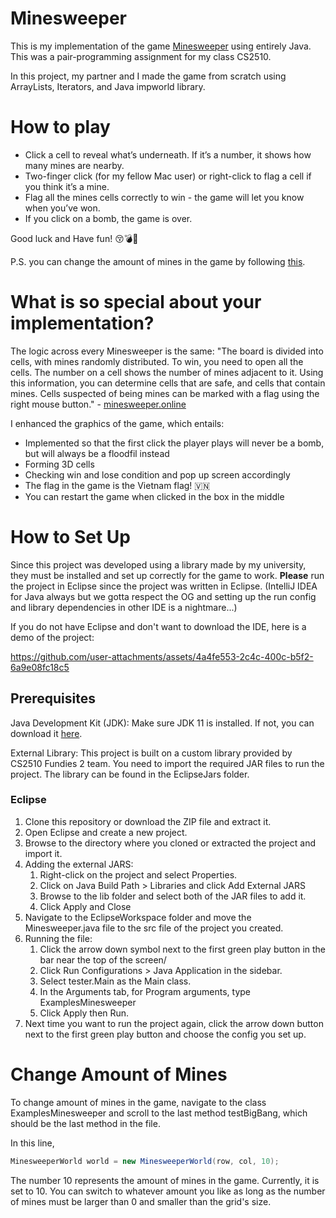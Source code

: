 # Minesweeper
This is my implementation of the game [Minesweeper](https://minesweeper.online/) using entirely Java. 
This was a pair-programming assignment for my class CS2510. 

In this project, my partner and I made the game from scratch using ArrayLists, Iterators, and Java impworld library.

# How to play
- Click a cell to reveal what’s underneath. If it’s a number, it shows how many mines are nearby.
- Two-finger click (for my fellow Mac user) or right-click to flag a cell if you think it’s a mine.
- Flag all the mines cells correctly to win - the game will let you know when you’ve won.
- If you click on a bomb, the game is over.

Good luck and Have fun! 😚💣🎊

P.S. you can change the amount of mines in the game by following [this](#change-amount-of-bombs).


# What is so special about your implementation?
The logic across every Minesweeper is the same: "The board is divided into cells, with mines randomly distributed. To win, you need to open all the cells. The number on a cell shows the number of mines adjacent to it. Using this information, you can determine cells that are safe, and cells that contain mines. Cells suspected of being mines can be marked with a flag using the right mouse button." - [minesweeper.online](https://minesweeper.online/)

I enhanced the graphics of the game, which entails:
- Implemented so that the first click the player plays will never be a bomb, but will always be a floodfil instead
- Forming 3D cells
- Checking win and lose condition and pop up screen accordingly
- The flag in the game is the Vietnam flag! 🇻🇳
- You can restart the game when clicked in the box in the middle
  

# How to Set Up
Since this project was developed using a library made by my university, they must be installed and set up correctly for the game to work. **Please** run the project in Eclipse since the project was written in Eclipse. (IntelliJ IDEA for Java always but we gotta respect the OG and setting up the run config and library dependencies in other IDE is a nightmare...) 

If you do not have Eclipse and don't want to download the IDE, here is a demo of the project:

https://github.com/user-attachments/assets/4a4fe553-2c4c-400c-b5f2-6a9e08fc18c5



## Prerequisites
Java Development Kit (JDK): Make sure JDK 11 is installed. If not, you can download it [here](https://www.oracle.com/java/technologies/javase/jdk11-archive-downloads.html).

External Library: This project is built on a custom library provided by CS2510 Fundies 2 team. You need to import the required JAR files to run the project. The library can be found in the EclipseJars folder.

### Eclipse
1. Clone this repository or download the ZIP file and extract it.
2. Open Eclipse and create a new project.
3. Browse to the directory where you cloned or extracted the project and import it.
4. Adding the external JARS:
   1) Right-click on the project and select Properties.
   2) Click on Java Build Path > Libraries and click Add External JARS
   3) Browse to the lib folder and select both of the JAR files to add it.
   4) Click Apply and Close
5. Navigate to the EclipseWorkspace folder and move the Minesweeper.java file to the src file of the project you created.
6. Running the file:
   1) Click the arrow down symbol next to the first green play button in the bar near the top of the screen/
   2) Click Run Configurations > Java Application in the sidebar.
   3) Select tester.Main as the Main class.
   4) In the Arguments tab, for Program arguments, type ExamplesMinesweeper
   5) Click Apply then Run.
7. Next time you want to run the project again, click the arrow down button next to the first green play button and choose the config you set up.

<a id="change-amount-of-mines"></a>
# Change Amount of Mines
To change amount of mines in the game, navigate to the class ExamplesMinesweeper and scroll to the last method testBigBang, which should be the last method in the file. 

In this line,

```java
MinesweeperWorld world = new MinesweeperWorld(row, col, 10);
```
The number 10 represents the amount of mines in the game. Currently, it is set to 10. You can switch to whatever amount you like as long as the number of mines must be larger than 0 and smaller than the grid's size.









